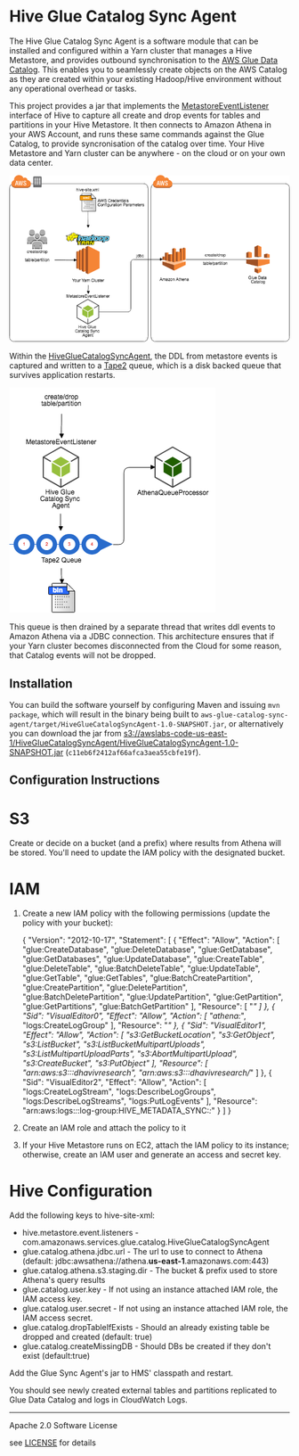 # Hive Glue Catalog Sync Agent

The Hive Glue Catalog Sync Agent is a software module that can be installed and configured within a Yarn cluster that manages a Hive Metastore, and provides outbound synchronisation to the [AWS Glue Data Catalog](https://aws.amazon.com/glue). This enables you to seamlessly create objects on the AWS Catalog as they are created within your existing Hadoop/Hive environment without any operational overhead or tasks.

This project provides a jar that implements the [MetastoreEventListener](https://hive.apache.org/javadocs/r1.2.2/api/org/apache/hadoop/hive/metastore/MetaStoreEventListener.html) interface of Hive to capture all create and drop events for tables and partitions in your Hive Metastore. It then connects to Amazon Athena in your AWS Account, and runs these same commands against the Glue Catalog, to provide syncronisation of the catalog over time. Your Hive Metastore and Yarn cluster can be anywhere - on the cloud or on your own data center.

![architecture](architecture.png)

Within the [HiveGlueCatalogSyncAgent](src/main/java/com/amazonaws/services/glue/catalog/HiveGlueCatalogSyncAgent.java), the DDL from metastore events is captured and written to a [Tape2](https://github.com/square/tape) queue, which is a disk backed queue that survives application restarts. 

![internals](internals.png)

This queue is then drained by a separate thread that writes ddl events to Amazon Athena via a JDBC connection. This architecture ensures that if your Yarn cluster becomes disconnected from the Cloud for some reason, that Catalog events will not be dropped.

## Installation

You can build the software yourself by configuring Maven and issuing `mvn package`, which will result in the binary being built to `aws-glue-catalog-sync-agent/target/HiveGlueCatalogSyncAgent-1.0-SNAPSHOT.jar`, or alternatively you can download the jar from [s3://awslabs-code-us-east-1/HiveGlueCatalogSyncAgent/HiveGlueCatalogSyncAgent-1.0-SNAPSHOT.jar](https://s3.amazonaws.com/awslabs-code-us-east-1/HiveGlueCatalogSyncAgent/HiveGlueCatalogSyncAgent-1.0-SNAPSHOT.jar) (`c11eb6f2412af66afca3aea55cbfe19f`).

## Configuration Instructions
# S3 
Create or decide on a bucket (and a prefix) where results from Athena will be stored.
You'll need to update the IAM policy with the designated bucket.
# IAM

 1. Create a new IAM policy with the following permissions (update the policy with your bucket):
	

     {
        "Version": "2012-10-17",
        "Statement": [
            {
                "Effect": "Allow",
                "Action": [
                    "glue:CreateDatabase",
                    "glue:DeleteDatabase",
                    "glue:GetDatabase",
                    "glue:GetDatabases",
                    "glue:UpdateDatabase",
                    "glue:CreateTable",
                    "glue:DeleteTable",
                    "glue:BatchDeleteTable",
                    "glue:UpdateTable",
                    "glue:GetTable",
                    "glue:GetTables",
                    "glue:BatchCreatePartition",
                    "glue:CreatePartition",
                    "glue:DeletePartition",
                    "glue:BatchDeletePartition",
                    "glue:UpdatePartition",
                    "glue:GetPartition",
                    "glue:GetPartitions",
                    "glue:BatchGetPartition"
                ],
                "Resource": [
                    "*"
                ]
            },
            {
                "Sid": "VisualEditor0",
                "Effect": "Allow",
                "Action": [
                    "athena:*",
                    "logs:CreateLogGroup"
                ],
                "Resource": "*"
            },
            {
                "Sid": "VisualEditor1",
                "Effect": "Allow",
                "Action": [
                    "s3:GetBucketLocation",
                    "s3:GetObject",
                    "s3:ListBucket",
                    "s3:ListBucketMultipartUploads",
                    "s3:ListMultipartUploadParts",
                    "s3:AbortMultipartUpload",
                    "s3:CreateBucket",
                    "s3:PutObject"
                ],
                "Resource": [
                    "arn:aws:s3:::dhavivresearch",
                    "arn:aws:s3:::dhavivresearch/*"
                ]
            },
            {
                "Sid": "VisualEditor2",
                "Effect": "Allow",
                "Action": [
                    "logs:CreateLogStream",
                    "logs:DescribeLogGroups",
                    "logs:DescribeLogStreams",
                    "logs:PutLogEvents"
                ],
                "Resource": "arn:aws:logs:*:*:log-group:HIVE_METADATA_SYNC:*:*"
            }
        ]
    }

 2. Create an IAM role and attach the policy to it
 3. If your Hive Metastore runs on EC2, attach the IAM policy to its instance;
 otherwise, create an IAM user and generate an access and secret key.

# Hive Configuration
Add the following keys to hive-site-xml:

- hive.metastore.event.listeners - com.amazonaws.services.glue.catalog.HiveGlueCatalogSyncAgent
 - glue.catalog.athena.jdbc.url - The url to use to connect to Athena (default: jdbc:awsathena://athena.**us-east-1**.amazonaws.com:443) 
 - glue.catalog.athena.s3.staging.dir - The bucket & prefix used to store Athena's query results
- glue.catalog.user.key - If not using an instance attached IAM role, the IAM access key.
- glue.catalog.user.secret - If not using an instance attached IAM role, the IAM access secret.
- glue.catalog.dropTableIfExists - Should an already existing table be dropped and created (default: true)
- glue.catalog.createMissingDB - Should DBs be created if they don't exist (default:true)


Add the Glue Sync Agent's jar to HMS' classpath and restart.

You should see newly created external tables and partitions replicated to Glue Data Catalog and logs in CloudWatch Logs.


----

Apache 2.0 Software License

see [LICENSE](LICENSE) for details


